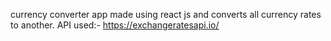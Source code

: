 currency converter app made using react js and converts all currency rates to another.
API used:- https://exchangeratesapi.io/
